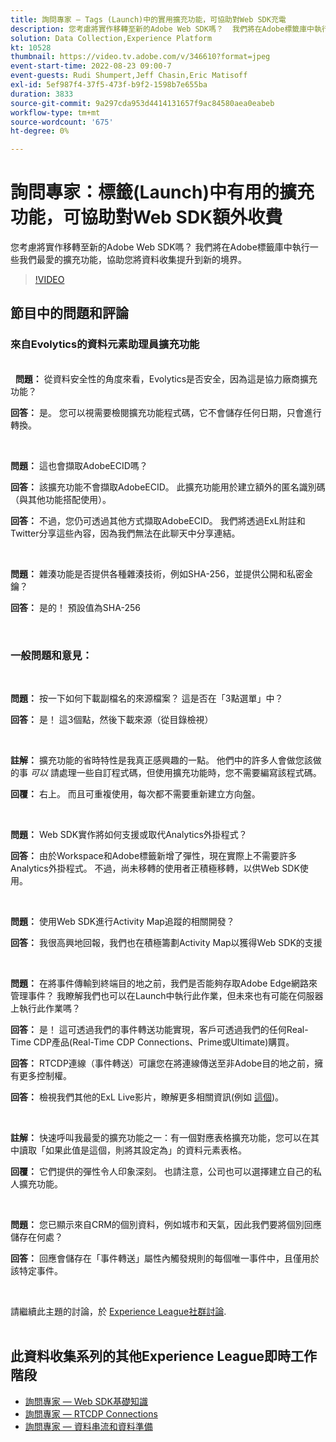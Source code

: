 ```yaml
---
title: 詢問專家 — Tags (Launch)中的實用擴充功能，可協助對Web SDK充電
description: 您考慮將實作移轉至新的Adobe Web SDK嗎？  我們將在Adobe標籤庫中執行一些我們最愛的擴充功能，協助您將資料收集提升到新的境界。
solution: Data Collection,Experience Platform
kt: 10528
thumbnail: https://video.tv.adobe.com/v/346610?format=jpeg
event-start-time: 2022-08-23 09:00-7
event-guests: Rudi Shumpert,Jeff Chasin,Eric Matisoff
exl-id: 5ef987f4-37f5-473f-b9f2-1598b7e655ba
duration: 3833
source-git-commit: 9a297cda953d4414131657f9ac84580aea0eabeb
workflow-type: tm+mt
source-wordcount: '675'
ht-degree: 0%

---
```


# 詢問專家：標籤(Launch)中有用的擴充功能，可協助對Web SDK額外收費

您考慮將實作移轉至新的Adobe Web SDK嗎？  我們將在Adobe標籤庫中執行一些我們最愛的擴充功能，協助您將資料收集提升到新的境界。

>[!VIDEO](https://video.tv.adobe.com/v/346610/?quality=12&learn=on)

## 節目中的問題和評論

### 來自Evolytics的資料元素助理員擴充功能

<br> 
**問題：** 從資料安全性的角度來看，Evolytics是否安全，因為這是協力廠商擴充功能？

**回答：** 是。 您可以視需要檢閱擴充功能程式碼，它不會儲存任何日期，只會進行轉換。

<br>

**問題：** 這也會擷取AdobeECID嗎？

**回答：** 該擴充功能不會擷取AdobeECID。 此擴充功能用於建立額外的匿名識別碼（與其他功能搭配使用）。

**回答：** 不過，您仍可透過其他方式擷取AdobeECID。 我們將透過ExL附註和Twitter分享這些內容，因為我們無法在此聊天中分享連結。

<br>

**問題：** 雜湊功能是否提供各種雜湊技術，例如SHA-256，並提供公開和私密金鑰？

**回答：** 是的！ 預設值為SHA-256

<br>

### 一般問題和意見：

<br>

**問題：** 按一下如何下載副檔名的來源檔案？ 這是否在「3點選單」中？

**回答：** 是！ 這3個點，然後下載來源（從目錄檢視）

<br>

**註解：** 擴充功能的省時特性是我真正感興趣的一點。 他們中的許多人會做您該做的事 *可以* 請處理一些自訂程式碼，但使用擴充功能時，您不需要編寫該程式碼。

**回覆：** 右上。 而且可重複使用，每次都不需要重新建立方向盤。

<br>

**問題：** Web SDK實作將如何支援或取代Analytics外掛程式？

**回答：** 由於Workspace和Adobe標籤新增了彈性，現在實際上不需要許多Analytics外掛程式。 不過，尚未移轉的使用者正積極移轉，以供Web SDK使用。

<br>

**問題：** 使用Web SDK進行Activity Map追蹤的相關開發？

**回答：** 我很高興地回報，我們也在積極籌劃Activity Map以獲得Web SDK的支援

<br>

**問題：** 在將事件傳輸到終端目的地之前，我們是否能夠存取Adobe Edge網路來管理事件？ 我瞭解我們也可以在Launch中執行此作業，但未來也有可能在伺服器上執行此作業嗎？

**回答：** 是！ 這可透過我們的事件轉送功能實現，客戶可透過我們的任何Real-Time CDP產品(Real-Time CDP Connections、Prime或Ultimate)購買。

**回答：** RTCDP連線（事件轉送）可讓您在將連線傳送至非Adobe目的地之前，擁有更多控制權。

**回答：** 檢視我們其他的ExL Live影片，瞭解更多相關資訊(例如 [這個](exl-live-episode-06-23-22.md))。

<br>

**註解：** 快速呼叫我最愛的擴充功能之一：有一個對應表格擴充功能，您可以在其中讀取「如果此值是這個，則將其設定為」的資料元素表格。

**回覆：** 它們提供的彈性令人印象深刻。 也請注意，公司也可以選擇建立自己的私人擴充功能。

<br>

**問題：** 您已顯示來自CRM的個別資料，例如城市和天氣，因此我們要將個別回應儲存在何處？

**回答：** 回應會儲存在「事件轉送」屬性內觸發規則的每個唯一事件中，且僅用於該特定事件。

<br>

請繼續此主題的討論，於 [Experience League社群討論](https://experienceleaguecommunities.adobe.com/t5/adobe-experience-platform/experience-league-live-post-session-discussion-useful-extensions/m-p/542620#M240).
<br> 

## 此資料收集系列的其他Experience League即時工作階段

* [詢問專家 — Web SDK基礎知識](exl-live-episode-05-26-22.md)
* [詢問專家 — RTCDP Connections](exl-live-episode-06-23-22.md)
* [詢問專家 — 資料串流和資料準備](exl-live-episode-07-21-22.md)
